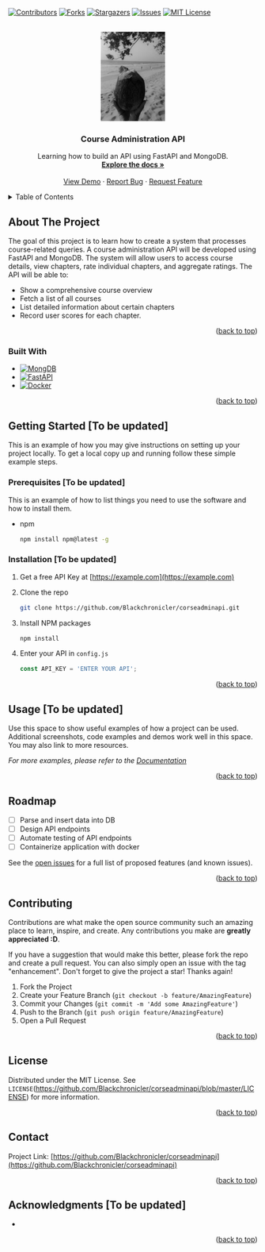<!-- Improved compatibility of back to top link: See: https://github.com/othneildrew/Best-README-Template/pull/73 -->
<a name="readme-top"></a>
<!--
*** Thanks for checking out the Best-README-Template. If you have a suggestion
*** that would make this better, please fork the repo and create a pull request
*** or simply open an issue with the tag "enhancement".
*** Don't forget to give the project a star!
*** Thanks again! Now go create something AMAZING! :D
-->

<!-- PROJECT SHIELDS -->
<!--
*** I'm using markdown "reference style" links for readability.
*** Reference links are enclosed in brackets [ ] instead of parentheses ( ).
*** See the bottom of this document for the declaration of the reference variables
*** for contributors-url, forks-url, etc. This is an optional, concise syntax you may use.
*** https://www.markdownguide.org/basic-syntax/#reference-style-links
-->
[![Contributors][contributors-shield]][contributors-url]
[![Forks][forks-shield]][forks-url]
[![Stargazers][stars-shield]][stars-url]
[![Issues][issues-shield]][issues-url]
[![MIT License][license-shield]][license-url]
<!-- [![LinkedIn][linkedin-shield]][linkedin-url] -->

<!-- PROJECT LOGO -->
<br />
<div align="center">
  <a href="https://github.com/Blackchronicler/corseadminapi">
    <img src="images/logo.png" alt="Logo" width="130" height="180">
  </a>

<h3 align="center">Course Administration API</h3>

  <p align="center">
    Learning how to build an API using FastAPI and MongoDB.
    <br />
    <a href="https://github.com/Blackchronicler/corseadminapi"><strong>Explore the docs »</strong></a>
    <br />
    <br />
    <a href="https://github.com/Blackchronicler/corseadminapi">View Demo</a>
    ·
    <a href="https://github.com/Blackchronicler/corseadminapi/issues">Report Bug</a>
    ·
    <a href="https://github.com/Blackchronicler/corseadminapi/issues">Request Feature</a>
  </p>
</div>

<!-- TABLE OF CONTENTS -->
<details>
  <summary>Table of Contents</summary>
  <ol>
    <li>
      <a href="#about-the-project">About The Project</a>
      <ul>
        <li><a href="#built-with">Built With</a></li>
      </ul>
    </li>
    <li>
      <a href="#getting-started">Getting Started</a>
      <ul>
        <li><a href="#prerequisites">Prerequisites</a></li>
        <li><a href="#installation">Installation</a></li>
      </ul>
    </li>
    <li><a href="#usage">Usage</a></li>
    <li><a href="#roadmap">Roadmap</a></li>
    <li><a href="#contributing">Contributing</a></li>
    <li><a href="#license">License</a></li>
    <li><a href="#contact">Contact</a></li>
    <li><a href="#acknowledgments">Acknowledgments</a></li>
  </ol>
</details>

<!-- ABOUT THE PROJECT -->
## About The Project

<!-- [![Product Name Screen Shot][product-screenshot]](https://example.com) # Uncomment this if need be to show intro pic of project-->

The goal of this project is to learn how to create a system that processes course-related queries.
A course administration API will be developed using FastAPI and MongoDB.
The system will allow users to access course details, view chapters, rate individual chapters, and aggregate ratings.
The API will be able to:

* Show a comprehensive course overview
* Fetch a list of all courses
* List detailed information about certain chapters
* Record user scores for each chapter.

<p align="right">(<a href="#readme-top">back to top</a>)</p>

### Built With

* [![MongDB][MongoDB.com]][MongoDB-url]
* [![FastAPI][FastAPI.com]][FastAPI-url]
* [![Docker][Docker.com]][Docker-url]

<p align="right">(<a href="#readme-top">back to top</a>)</p>

<!-- GETTING STARTED -->
## Getting Started [To be updated]

This is an example of how you may give instructions on setting up your project locally.
To get a local copy up and running follow these simple example steps.

### Prerequisites [To be updated]

This is an example of how to list things you need to use the software and how to install them.

* npm

  ```sh
  npm install npm@latest -g
  ```

### Installation [To be updated]

1. Get a free API Key at [https://example.com](https://example.com)
2. Clone the repo

   ```sh
   git clone https://github.com/Blackchronicler/corseadminapi.git
   ```

3. Install NPM packages

   ```sh
   npm install
   ```

4. Enter your API in `config.js`

   ```js
   const API_KEY = 'ENTER YOUR API';
   ```

<p align="right">(<a href="#readme-top">back to top</a>)</p>

<!-- USAGE EXAMPLES -->
## Usage [To be updated]

Use this space to show useful examples of how a project can be used. Additional screenshots, code examples and demos work well in this space. You may also link to more resources.

_For more examples, please refer to the [Documentation](https://example.com)_

<p align="right">(<a href="#readme-top">back to top</a>)</p>

<!-- ROADMAP -->
## Roadmap

* [ ] Parse and insert data into DB
* [ ] Design API endpoints
* [ ] Automate testing of API endpoints
* [ ] Containerize application with docker

See the [open issues](https://github.com/Blackchronicler/corseadminapi/issues) for a full list of proposed features (and known issues).

<p align="right">(<a href="#readme-top">back to top</a>)</p>

<!-- CONTRIBUTING -->
## Contributing

Contributions are what make the open source community such an amazing place to learn, inspire, and create. Any contributions you make are **greatly appreciated :D**.

If you have a suggestion that would make this better, please fork the repo and create a pull request. You can also simply open an issue with the tag "enhancement".
Don't forget to give the project a star! Thanks again!

1. Fork the Project
2. Create your Feature Branch (`git checkout -b feature/AmazingFeature`)
3. Commit your Changes (`git commit -m 'Add some AmazingFeature'`)
4. Push to the Branch (`git push origin feature/AmazingFeature`)
5. Open a Pull Request

<p align="right">(<a href="#readme-top">back to top</a>)</p>

<!-- LICENSE -->
## License

Distributed under the MIT License. See `LICENSE`(https://github.com/Blackchronicler/corseadminapi/blob/master/LICENSE) for more information.

<p align="right">(<a href="#readme-top">back to top</a>)</p>

<!-- CONTACT -->
## Contact

Project Link: [https://github.com/Blackchronicler/corseadminapi](https://github.com/Blackchronicler/corseadminapi)

<p align="right">(<a href="#readme-top">back to top</a>)</p>

<!-- ACKNOWLEDGMENTS -->
## Acknowledgments [To be updated]

* []()

<p align="right">(<a href="#readme-top">back to top</a>)</p>

<!-- MARKDOWN LINKS & IMAGES -->
<!-- https://www.markdownguide.org/basic-syntax/#reference-style-links -->
[contributors-shield]: https://img.shields.io/github/contributors/Blackchronicler/corseadminapi.svg?style=for-the-badge
[contributors-url]: https://github.com/Blackchronicler/corseadminapi/graphs/contributors
[forks-shield]: https://img.shields.io/github/forks/Blackchronicler/corseadminapi.svg?style=for-the-badge
[forks-url]: https://github.com/Blackchronicler/corseadminapi/network/members
[stars-shield]: https://img.shields.io/github/stars/Blackchronicler/corseadminapi.svg?style=for-the-badge
[stars-url]: https://github.com/Blackchronicler/corseadminapi/stargazers
[issues-shield]: https://img.shields.io/github/issues/Blackchronicler/corseadminapi.svg?style=for-the-badge
[issues-url]: https://github.com/Blackchronicler/corseadminapi/issues
[license-shield]: https://img.shields.io/github/license/Blackchronicler/corseadminapi.svg?style=for-the-badge
[license-url]: https://github.com/Blackchronicler/corseadminapi/blob/master/LICENSE.txt
[FastAPI.com]: https://img.shields.io/badge/Fastapi-483D8B?style=for-the-badge&logo=fastapi&logoColor=%23009688
[FastAPI-url]: https://fastapi.tiangolo.com/
[MongoDB.com]: https://img.shields.io/badge/mongodb-20232A?style=for-the-badge&logo=mongodb&logoColor=%2347A248
[MongoDB-url]: https://www.mongodb.com/
[Docker.com]: https://img.shields.io/badge/Docker-2C3454?style=for-the-badge&logo=docker&logoColor=%232496ED
[Docker-url]: https://www.docker.com/
